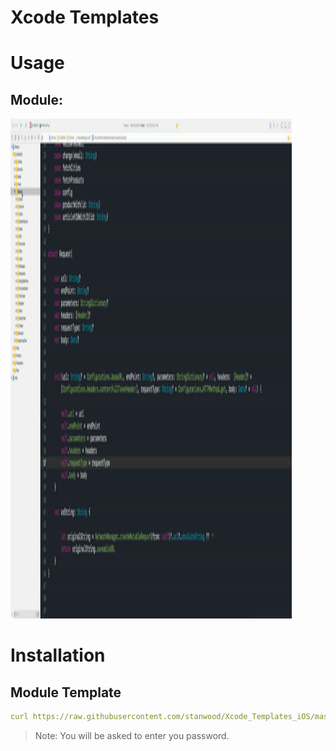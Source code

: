 # Xcode Templates

# Usage

## Module:

<img src="Media/module.gif" alt="Module" width="450" height="800">

# Installation

## Module Template

```yml
curl https://raw.githubusercontent.com/stanwood/Xcode_Templates_iOS/master/Script/install.sh?token=ABgOf-W8u28OJ99Ssm1yW7wHyI8zVoX-ks5bkMqpwA%3D%3D | sudo bash
```

>Note: You will be asked to enter you password.
